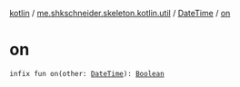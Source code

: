 [kotlin](../../index.md) / [me.shkschneider.skeleton.kotlin.util](../index.md) / [DateTime](index.md) / [on](./on.md)

# on

`infix fun on(other: `[`DateTime`](index.md)`): `[`Boolean`](https://kotlinlang.org/api/latest/jvm/stdlib/kotlin/-boolean/index.html)